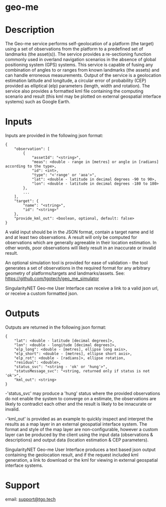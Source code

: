 # geo-me

# Description
The Geo-me service performs self-geolocation of a platform (the target) using a set of observations from the platform to a predefined set of landmarks (the asset(s)). The service provides a re-sectioning function commonly used in overland navigation scenarios in the absence of global positioning system (GPS) systems. This service is capable of fusing any combination of angles to or ranges from known landmarks (the assets) and can handle erroneous measurements. Output of the service is a geolocation estimation latitude and longitude, a circular error of probability (CEP) provided as elliptical (elp) parameters (length, width and rotation). The service also provides a formatted kml file containing the computing scenario and result (this kml may be plotted on external geospatial interface systems) such as Google Earth.

# Inputs
Inputs are provided in the following json format:
```
{
    "observation": [
        {
            "assetId": "<string>",
            "meas": <double - range in [metres] or angle in [radians] according to the type>,          
            "id": <int>,
            "type": "<'range' or 'aoa'>",
            "lat": <double - latitude in decimal degrees -90 to 90>,
            "lon": <double - latitude in decimal degrees -180 to 180>
        },
        ...
    ],
    "target": {
        "name": "<string>",
        "id": "<string>"
    },
    "provide_kml_out": <boolean, optional, default: false>
}
```
A valid input should be in the JSON format, contain a target name and Id and at least two observations. A result will only be computed for observations which are generally agreeable in their location estimation. In other words, poor observations will likely result in an inaccurate or invalid result.

An optional simulation tool is provided for ease of validation - the tool generates a set of observations in the required format for any arbitrary geometry of platforms/targets and landmarks/assets. See: https://github.com/tgotech/geo_me_simulator

SingularityNET Geo-me User Interface can receive a link to a valid json url, or receive a custom formatted json. 
  
# Outputs
Outputs are returned in the following json format:
```
{
	"lat": <double - latitude [decimal degrees]>,
	"lon": <double - longitude [decimal degrees]>,
	"elp_long": <double - [metres], ellipse long axis>,
	"elp_short": <double - [metres], ellipse short axis>,
	"elp_rot": <double - [radians]>, ellipse rotation,
	"residual": <double>,
	"status_svc": "<string - 'ok' or 'hung'>",
	"statusMessage_svc": "<string, returned only if status is not 'ok'>",
	"kml_out": <string>
}
```
-'status_svc' may produce a 'hung' status where the provided observations do not enable the system to converge on a estimate, the observations are likely to contradict each other and the result is likely to be innacurate or invalid.

-'kml_out' is provided as an example to quickly inspect and interpret the results as a map layer in an external geospatial interface system. The format and style of the map layer are non-configurable, however a custom layer can be produced by the client using the input data (observations & descriptions) and output data (location estimation & CEP parameters).

SingularityNET Geo-me User Interface produces a text based json output containing the geolocation result, and if the request included kml generation, a link to download or the kml for viewing in external geospatial interface systems.

# Support
email: support@tgo.tech

